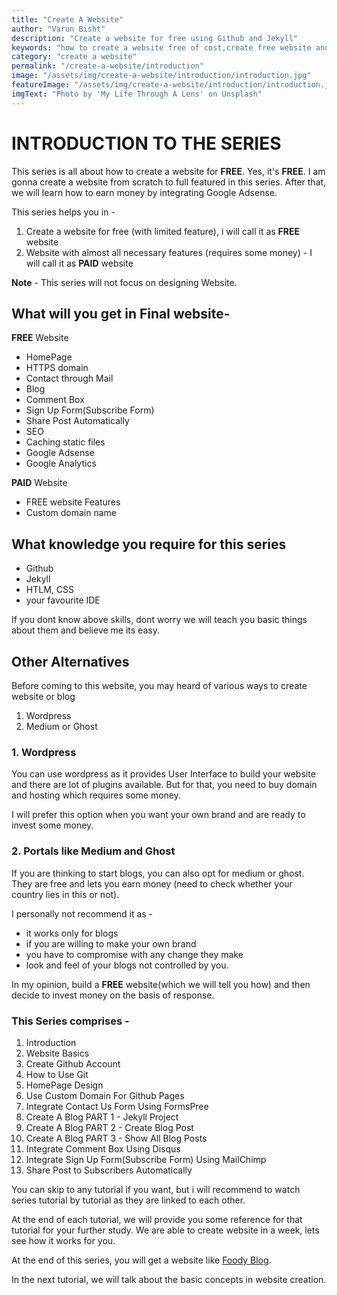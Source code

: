 ```yaml
---
title: "Create A Website"
author: "Varun Bisht"
description: "Create a website for free using Github and Jekyll"
keywords: "how to create a website free of cost,create free website and earn money,how to start a blog and make money,free blog,how to create a blog for free and make money"
category: "create a website"
permalink: "/create-a-website/introduction"
image: "/assets/img/create-a-website/introduction/introduction.jpg"
featureImage: "/assets/img/create-a-website/introduction/introduction.jpg"
imgText: "Photo by 'My Life Through A Lens' on Unsplash"
---
```

# INTRODUCTION TO THE SERIES

This series is all about how to create a website for **FREE**. Yes, it's **FREE**.
I am gonna create a website from scratch to full featured in this series.
After that, we will learn how to earn money by integrating Google Adsense.

This series helps you in -
1. Create a website for free (with limited feature), i will call it as **FREE** website
2. Website with almost all necessary features (requires some money) - I will call it as **PAID** website

**Note** - This series will not focus on designing Website.

## What will you get in Final website-

**FREE** Website
 - HomePage
 - HTTPS domain
 - Contact through Mail
 - Blog
 - Comment Box
 - Sign Up Form(Subscribe  Form)
 - Share Post Automatically
 - SEO
 - Caching static files
 - Google Adsense
 - Google Analytics

**PAID** Website
 - FREE website Features
 - Custom domain name

## What knowledge you require for this series
- Github
- Jekyll  
- HTLM, CSS
- your favourite IDE

If you dont know above skills, dont worry we will teach you basic things about them and believe me its easy.

## Other Alternatives

Before coming to this website, you may heard of various ways to create website or blog
1. Wordpress
2. Medium or Ghost


### 1. Wordpress
You can use wordpress as it provides User Interface to build your website and there are lot of plugins available.
But for that, you need to buy domain and hosting which requires some money.

I will prefer this option when you want your own brand and are ready to invest some money.

### 2. Portals like Medium and Ghost

If you are thinking to start blogs, you can also opt for medium or ghost.
They are free and lets you earn money (need to check whether your country lies in this or not).

I personally not recommend it as -
- it works only for blogs
- if you are willing to make your own brand
- you have to compromise with any change they make
- look and feel of your blogs not controlled by you.


In my opinion, build a **FREE** website(which we will tell you how) and then decide to invest money on the basis of response.

### This Series comprises -
1. Introduction
2. Website Basics
3. Create Github Account
4. How to Use Git
5. HomePage Design
6. Use Custom Domain For Github Pages
7. Integrate Contact Us Form Using FormsPree
8. Create A Blog PART 1 - Jekyll Project
9. Create A Blog PART 2 - Create Blog Post
10. Create A Blog PART 3 - Show All Blog Posts
11. Integrate Comment Box Using Disqus
12. Integrate Sign Up Form(Subscribe Form) Using MailChimp
13. Share Post to Subscribers Automatically

You can skip to any tutorial if you want, but i will recommend to watch series tutorial by tutorial as they are linked to each other.

At the end of each tutorial, we will provide you some reference for that tutorial for your further study.
We are able to create website in a week, lets see how it works for you.

At the end of this series, you will get a website like [Foody Blog](https://vbisht7038.github.io "Foody Blog").

In the next tutorial, we will talk about the basic concepts in website creation.
